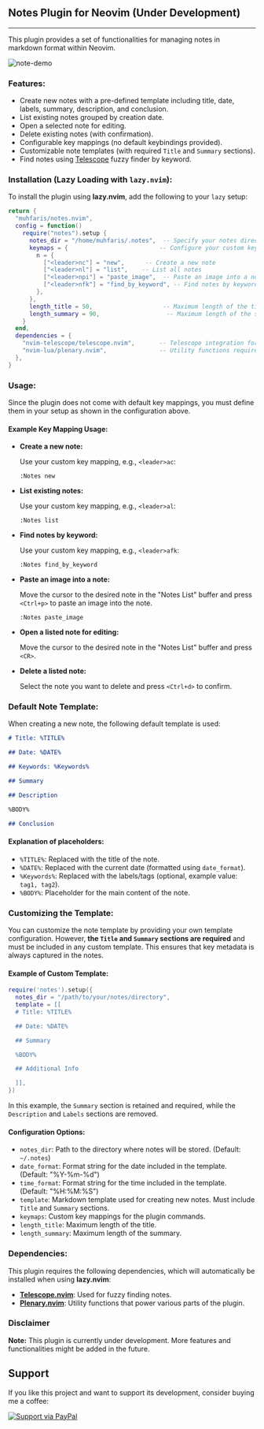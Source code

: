## Notes Plugin for Neovim (Under Development)

---

This plugin provides a set of functionalities for managing notes in markdown format within Neovim.

![note-demo](https://github.com/user-attachments/assets/62c4bfaa-5a9b-459a-ab5a-06bae2d8c1c8)

### Features:

- Create new notes with a pre-defined template including title, date, labels, summary, description, and conclusion.
- List existing notes grouped by creation date.
- Open a selected note for editing.
- Delete existing notes (with confirmation).
- Configurable key mappings (no default keybindings provided).
- Customizable note templates (with required `Title` and `Summary` sections).
- Find notes using [Telescope](https://github.com/nvim-telescope/telescope.nvim)
  fuzzy finder by keyword.

### Installation (Lazy Loading with `lazy.nvim`):

To install the plugin using **lazy.nvim**, add the following to your `lazy` setup:

```lua
return {
  "muhfaris/notes.nvim",
  config = function()
    require("notes").setup {
      notes_dir = "/home/muhfaris/.notes",  -- Specify your notes directory
      keymaps = {                          -- Configure your custom key mappings
        n = {
          ["<leader>nc"] = "new",      -- Create a new note
          ["<leader>nl"] = "list",    -- List all notes
          ["<leader>npi"] = "paste_image",  -- Paste an image into a note
          ["<leader>nfk"] = "find_by_keyword", -- Find notes by keyword
        },
      },
      length_title = 50,                    -- Maximum length of the title
      length_summary = 90,                   -- Maximum length of the summary
    }
  end,
  dependencies = {
    "nvim-telescope/telescope.nvim",       -- Telescope integration for fuzzy finding notes
    "nvim-lua/plenary.nvim",               -- Utility functions required by the plugin
  },
}
```

### Usage:

Since the plugin does not come with default key mappings, you must define them in your setup as shown in the configuration above.

#### Example Key Mapping Usage:

- **Create a new note:**

  Use your custom key mapping, e.g., `<leader>ac`:

  ```
  :Notes new
  ```

- **List existing notes:**

  Use your custom key mapping, e.g., `<leader>al`:

  ```
  :Notes list
  ```

- **Find notes by keyword:**

  Use your custom key mapping, e.g., `<leader>afk`:

  ```
  :Notes find_by_keyword
  ```

- **Paste an image into a note:**

  Move the cursor to the desired note in the "Notes List" buffer and press `<Ctrl+p>` to paste an image into the note.

  ```
  :Notes paste_image
  ```

- **Open a listed note for editing:**

  Move the cursor to the desired note in the "Notes List" buffer and press `<CR>`.

- **Delete a listed note:**

  Select the note you want to delete and press `<Ctrl+d>` to confirm.

### Default Note Template:

When creating a new note, the following default template is used:

```markdown
# Title: %TITLE%

## Date: %DATE%

## Keywords: %Keywords%

## Summary

## Description

%BODY%

## Conclusion
```

#### Explanation of placeholders:

- `%TITLE%`: Replaced with the title of the note.
- `%DATE%`: Replaced with the current date (formatted using `date_format`).
- `%Keywords%`: Replaced with the labels/tags (optional, example value: `tag1, tag2`).
- `%BODY%`: Placeholder for the main content of the note.

### Customizing the Template:

You can customize the note template by providing your own template configuration. However, **the `Title` and `Summary` sections are required** and must be included in any custom template. This ensures that key metadata is always captured in the notes.

#### Example of Custom Template:

```lua
require('notes').setup({
  notes_dir = "/path/to/your/notes/directory",
  template = [[
  # Title: %TITLE%

  ## Date: %DATE%

  ## Summary

  %BODY%

  ## Additional Info

  ]],
})
```

In this example, the `Summary` section is retained and required, while the `Description` and `Labels` sections are removed.

#### Configuration Options:

- `notes_dir`: Path to the directory where notes will be stored. (Default: `~/.notes`)
- `date_format`: Format string for the date included in the template. (Default: "%Y-%m-%d")
- `time_format`: Format string for the time included in the template. (Default: "%H:%M:%S")
- `template`: Markdown template used for creating new notes. Must include `Title` and `Summary` sections.
- `keymaps`: Custom key mappings for the plugin commands.
- `length_title`: Maximum length of the title.
- `length_summary`: Maximum length of the summary.

### Dependencies:

This plugin requires the following dependencies, which will automatically be installed when using **lazy.nvim**:

- **[Telescope.nvim](https://github.com/nvim-telescope/telescope.nvim)**: Used for fuzzy finding notes.
- **[Plenary.nvim](https://github.com/nvim-lua/plenary.nvim)**: Utility functions that power various parts of the plugin.

### Disclaimer

**Note:** This plugin is currently under development. More features and functionalities might be added in the future.

## Support

If you like this project and want to support its development, consider buying me a coffee:

[![Support via PayPal](https://img.shields.io/badge/PayPal-Support%20Me-blue.svg?logo=paypal)](https://www.paypal.com/paypalme/farisafif)
